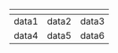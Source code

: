 | <!----> | <!----> | <!----> |
| --- | --- | --- |
| data1 | data2 | data3 |
| data4 | data5 | data6 |